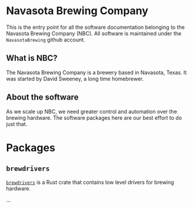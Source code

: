 # Navasota Brewing Company

This is the entry point for all the software documentation belonging to the Navasota Brewing Company (NBC). All software is maintained under the `NavasotaBrewing` github account.

## What is NBC?
The Navasota Brewing Company is a brewery based in Navasota, Texas. It was started by David Sweeney, a long time homebrewer.

## About the software
As we scale up NBC, we need greater control and automation over the brewing hardware. The software packages here are our best effort to do just that.

# Packages

## `brewdrivers`
[`brewdrivers`](https://github.com:NavasotaBrewing/brewdrivers) is a Rust crate that contains low level drivers for brewing hardware.

...

